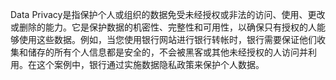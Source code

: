 Data Privacy是指保护个人或组织的数据免受未经授权或非法的访问、使用、更改或删除的能力。它是保护数据的机密性、完整性和可用性，以确保只有授权的人能够使用这些数据。例如，当您使用银行网站进行银行转帐时，银行需要保证他们收集和储存的所有个人信息都是安全的，不会被黑客或其他未经授权的人访问并利用。在这个案例中，银行通过实施数据隐私政策来保护个人数据。